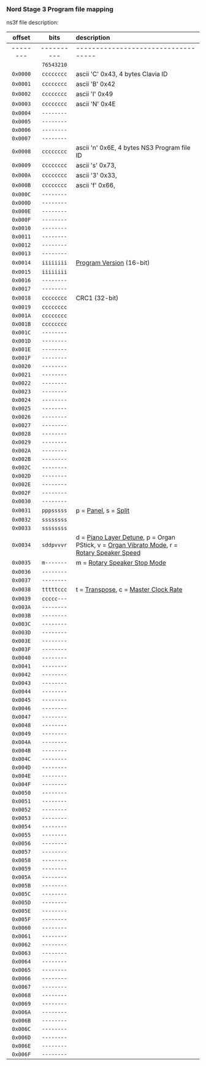 ### Nord Stage 3 Program file mapping

ns3f file description:

| offset   | bits       | description
| :---:    |   :----:   | :---
| -------- | ---------- | -----------------------------------
|          | `76543210` |
| `0x0000` | `cccccccc` | ascii 'C' 0x43, 4 bytes Clavia ID
| `0x0001` | `cccccccc` | ascii 'B' 0x42
| `0x0002` | `cccccccc` | ascii 'I' 0x49
| `0x0003` | `cccccccc` | ascii 'N' 0x4E
| `0x0004` | `--------` |
| `0x0005` | `--------` |
| `0x0006` | `--------` |
| `0x0007` | `--------` |
| `0x0008` | `cccccccc` | ascii 'n' 0x6E, 4 bytes NS3 Program file ID
| `0x0009` | `cccccccc` | ascii 's' 0x73,
| `0x000A` | `cccccccc` | ascii '3' 0x33,
| `0x000B` | `cccccccc` | ascii 'f' 0x66,
| `0x000C` | `--------` |
| `0x000D` | `--------` |
| `0x000E` | `--------` |
| `0x000F` | `--------` |
| `0x0010` | `--------` |
| `0x0011` | `--------` |
| `0x0012` | `--------` |
| `0x0013` | `--------` |
| `0x0014` | `iiiiiiii` | [Program Version](global/ns3-version.md) (16-bit)
| `0x0015` | `iiiiiiii` |
| `0x0016` | `--------` |
| `0x0017` | `--------` |
| `0x0018` | `cccccccc` | CRC1 (32-bit)
| `0x0019` | `cccccccc` |
| `0x001A` | `cccccccc` |
| `0x001B` | `cccccccc` |
| `0x001C` | `--------` |
| `0x001D` | `--------` |
| `0x001E` | `--------` |
| `0x001F` | `--------` |
| `0x0020` | `--------` |
| `0x0021` | `--------` |
| `0x0022` | `--------` |
| `0x0023` | `--------` |
| `0x0024` | `--------` |
| `0x0025` | `--------` |
| `0x0026` | `--------` |
| `0x0027` | `--------` |
| `0x0028` | `--------` |
| `0x0029` | `--------` |
| `0x002A` | `--------` |
| `0x002B` | `--------` |
| `0x002C` | `--------` |
| `0x002D` | `--------` |
| `0x002E` | `--------` |
| `0x002F` | `--------` |
| `0x0030` | `--------` |
| `0x0031` | `pppsssss` | p = [Panel](global/ns3-panel.md), s = [Split](global/ns3-split.md)
| `0x0032` | `ssssssss` |
| `0x0033` | `ssssssss` |
| `0x0034` | `sddpvvvr` | d = [Piano Layer Detune](api.md#piano-layer-detune), p = Organ PStick, v = [Organ Vibrato Mode](api.md#Organ-Vibrato-Mode), r = [Rotary Speaker Speed](api.md#Rotary-Speaker-Speed)
| `0x0035` | `m-------` | m = [Rotary Speaker Stop Mode](api.md#Rotary-Speaker-Stop-Mode)
| `0x0036` | `--------` |
| `0x0037` | `--------` |
| `0x0038` | `tttttccc` | t = [Transpose](global/ns3-transpose.md), c = [Master Clock Rate](global/ns3-master-clock.md)
| `0x0039` | `ccccc---` |
| `0x003A` | `--------` |
| `0x003B` | `--------` |
| `0x003C` | `--------` |
| `0x003D` | `--------` |
| `0x003E` | `--------` |
| `0x003F` | `--------` |
| `0x0040` | `--------` |
| `0x0041` | `--------` |
| `0x0042` | `--------` |
| `0x0043` | `--------` |
| `0x0044` | `--------` |
| `0x0045` | `--------` |
| `0x0046` | `--------` |
| `0x0047` | `--------` |
| `0x0048` | `--------` |
| `0x0049` | `--------` |
| `0x004A` | `--------` |
| `0x004B` | `--------` |
| `0x004C` | `--------` |
| `0x004D` | `--------` |
| `0x004E` | `--------` |
| `0x004F` | `--------` |
| `0x0050` | `--------` |
| `0x0051` | `--------` |
| `0x0052` | `--------` |
| `0x0053` | `--------` |
| `0x0054` | `--------` |
| `0x0055` | `--------` |
| `0x0056` | `--------` |
| `0x0057` | `--------` |
| `0x0058` | `--------` |
| `0x0059` | `--------` |
| `0x005A` | `--------` |
| `0x005B` | `--------` |
| `0x005C` | `--------` |
| `0x005D` | `--------` |
| `0x005E` | `--------` |
| `0x005F` | `--------` |
| `0x0060` | `--------` |
| `0x0061` | `--------` |
| `0x0062` | `--------` |
| `0x0063` | `--------` |
| `0x0064` | `--------` |
| `0x0065` | `--------` |
| `0x0066` | `--------` |
| `0x0067` | `--------` |
| `0x0068` | `--------` |
| `0x0069` | `--------` |
| `0x006A` | `--------` |
| `0x006B` | `--------` |
| `0x006C` | `--------` |
| `0x006D` | `--------` |
| `0x006E` | `--------` |
| `0x006F` | `--------` |
```
